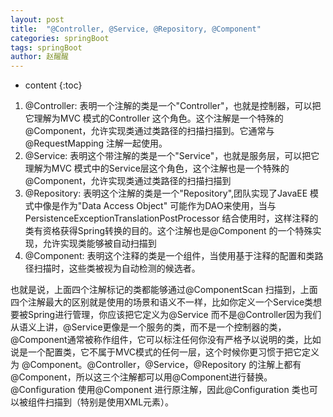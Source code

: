 ```yaml
---
layout: post
title:  "@Controller, @Service, @Repository, @Component"
categories: springBoot
tags: springBoot
author: 赵醒醒
---
```


* content
{:toc}

 1. @Controller: 表明一个注解的类是一个"Controller"，也就是控制器，可以把它理解为MVC 模式的Controller 这个角色。这个注解是一个特殊的@Component，允许实现类通过类路径的扫描扫描到。它通常与@RequestMapping 注解一起使用。
 2. @Service: 表明这个带注解的类是一个"Service"，也就是服务层，可以把它理解为MVC 模式中的Service层这个角色，这个注解也是一个特殊的@Component，允许实现类通过类路径的扫描扫描到
 3. @Repository: 表明这个注解的类是一个"Repository",团队实现了JavaEE 模式中像是作为"Data Access Object" 可能作为DAO来使用，当与 PersistenceExceptionTranslationPostProcessor 结合使用时，这样注释的类有资格获得Spring转换的目的。这个注解也是@Component 的一个特殊实现，允许实现类能够被自动扫描到
 4. @Component: 表明这个注释的类是一个组件，当使用基于注释的配置和类路径扫描时，这些类被视为自动检测的候选者。

也就是说，上面四个注解标记的类都能够通过@ComponentScan 扫描到，上面四个注解最大的区别就是使用的场景和语义不一样，比如你定义一个Service类想要被Spring进行管理，你应该把它定义为@Service 而不是@Controller因为我们从语义上讲，@Service更像是一个服务的类，而不是一个控制器的类，@Component通常被称作组件，它可以标注任何你没有严格予以说明的类，比如说是一个配置类，它不属于MVC模式的任何一层，这个时候你更习惯于把它定义为 @Component。@Controller，@Service，@Repository 的注解上都有@Component，所以这三个注解都可以用@Component进行替换。
@Configuration 使用@Component 进行原注解，因此@Configuration 类也可以被组件扫描到（特别是使用XML元素）。
